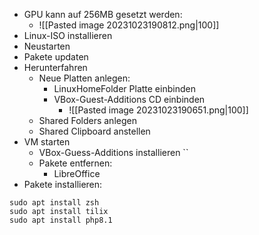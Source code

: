 - GPU kann auf 256MB gesetzt werden:
	- ![[Pasted image 20231023190812.png|100]]
- Linux-ISO installieren
- Neustarten
- Pakete updaten
- Herunterfahren
	- Neue Platten anlegen:
		- LinuxHomeFolder Platte einbinden
		- VBox-Guest-Additions CD einbinden
			- ![[Pasted image 20231023190651.png|100]]
	- Shared Folders anlegen
	- Shared Clipboard anstellen
- VM starten
	- VBox-Guess-Additions installieren ``
	- Pakete entfernen:
		- LibreOffice
- Pakete installieren:

```
sudo apt install zsh
sudo apt install tilix
sudo apt install php8.1
```

